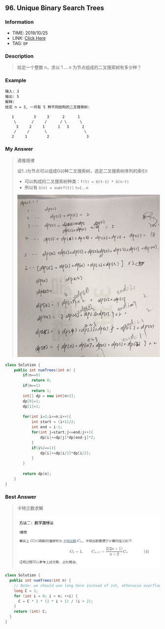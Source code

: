 ## 96. Unique Binary Search Trees

### Information
* TIME: 2019/10/25
* LINK: [Click Here](https://leetcode-cn.com/problems/unique-binary-search-trees/)
* TAG: `DP`

### Description
> 给定一个整数 n，求以 1 ... n 为节点组成的二叉搜索树有多少种？

### Example
```text
输入: 3
输出: 5
解释:
给定 n = 3, 一共有 5 种不同结构的二叉搜索树:

   1         3     3      2      1
    \       /     /      / \      \
     3     2     1      1   3      2
    /     /       \                 \
   2     1         2                 3

```

### My Answer
> 递推规律
> 
> 设1..i为节点可以组成G(i)种二叉搜索树，选定二叉搜索树序列的索引t
> * 可以构成的二叉搜索树种类：`f(t) = G(t-1) * G(n-t)`
> * 所以有  `G(n) = sum(f(t))` `t=1..n`
>
> ![alt](../img/1025.jpg)
```java
class Solution {
    public int numTrees(int n) {
        if(n==0)
            return 0;
        if(n==1)
            return 1;
        int[] dp = new int[n+1];
        dp[0]=1;
        dp[1]=1;
        
        for(int i=2;i<=n;i++){
            int start = (i+1)/2;
            int end = i-1;
            for(int j=start;j<=end;j++){
                dp[i]+=dp[j]*dp[end-j]*2;
            }
            if(i%2==1){
                dp[i]+=dp[i/2]*dp[i/2];
            }
        }
        
        return dp[n];
    }
}
```

### Best Answer
> 卡特兰数求解
>
> ![alt](../img/1025.1.png)
```java
class Solution {
  public int numTrees(int n) {
    // Note: we should use long here instead of int, otherwise overflow
    long C = 1;
    for (int i = 0; i < n; ++i) {
      C = C * 2 * (2 * i + 1) / (i + 2);
    }
    return (int) C;
  }
}
```


